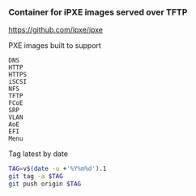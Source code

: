 ### Container for iPXE images served over TFTP

https://github.com/ipxe/ipxe

PXE images built to support

```
DNS
HTTP
HTTPS
iSCSI
NFS
TFTP
FCoE
SRP
VLAN
AoE
EFI
Menu
```

Tag latest by date

```bash
TAG=v$(date -u +'%Y%m%d').1
git tag -a $TAG
git push origin $TAG
```

